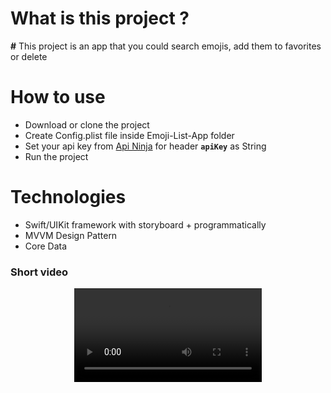 <h1>What is this project ?</h1>
<b>#</b> This project is an app that you could search emojis, add them to favorites or delete  
<h1>How to use</h1>
<div>
  <ul>
    <li>Download or clone the project</li>
  <li>Create Config.plist file inside Emoji-List-App folder</li>
    <li>Set your api key from <a href="https://api-ninjas.com"> Api Ninja</a> for header <b><code>apiKey</code></b> as String</li>
    <li>Run the project</li>
  </ul> 
</div>
<h1>Technologies</h1>
<ul>
   <li> Swift/UIKit framework with storyboard + programmatically</li>
  <li> MVVM Design Pattern</li>
    <li>Core Data</li>
  </ul>
  <h3>Short video</h3>
<div align="center">
<video title="" controls src="https://github.com/malicelebii/Emoji-List-App/assets/44670988/8569cb6a-d910-40e2-a945-2bc74543bb84">
</video>
<div>






